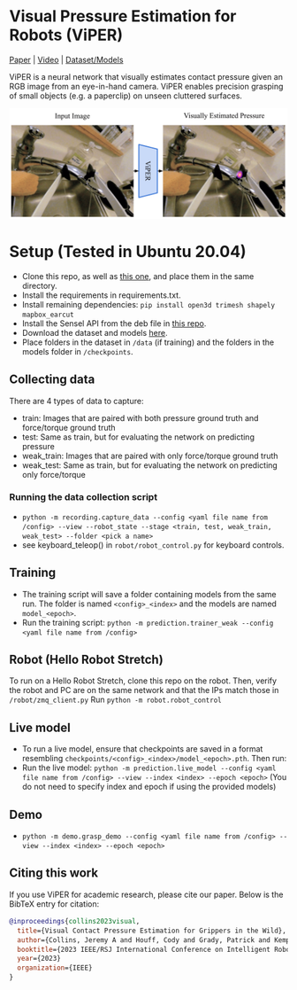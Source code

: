 # Visual Pressure Estimation for Robots (ViPER)

[Paper](https://arxiv.org/abs/2303.07344) | [Video](https://youtu.be/z5Rttv1oZJA) | [Dataset/Models](https://1drv.ms/f/s!AjebifpxoPl5hO0YUiva8M0ClODhTw?e=TFBP02)

ViPER is a neural network that visually estimates contact pressure given an RGB image from an eye-in-hand camera. ViPER enables precision grasping of small objects (e.g. a paperclip) on unseen cluttered surfaces.

![alt text](https://github.com/Healthcare-Robotics/ViPER/blob/main/images/viper_headliner.png "Visual Pressure Estimation for Robots")

# Setup (Tested in Ubuntu 20.04)
- Clone this repo, as well as [this one](https://github.com/qubvel/segmentation_models.pytorch), and place them in the same directory.
- Install the requirements in requirements.txt.
- Install remaining dependencies: `pip install open3d trimesh shapely mapbox_earcut`
- Install the Sensel API from the deb file in [this repo](https://github.com/sensel/sensel-api).
- Download the dataset and models [here](https://1drv.ms/f/s!AjebifpxoPl5hO0YUiva8M0ClODhTw?e=TFBP02).
- Place folders in the dataset in `/data` (if training) and the folders in the models folder in `/checkpoints`.

## Collecting data
There are 4 types of data to capture:
- train: Images that are paired with both pressure ground truth and force/torque ground truth
- test: Same as train, but for evaluating the network on predicting pressure
- weak_train: Images that are paired with only force/torque ground truth
- weak_test: Same as train, but for evaluating the network on predicting only force/torque

### Running the data collection script
- `python -m recording.capture_data --config <yaml file name from /config> --view --robot_state --stage <train, test, weak_train, weak_test> --folder <pick a name>`
- see keyboard_teleop() in `robot/robot_control.py` for keyboard controls.

## Training
- The training script will save a folder containing models from the same run. The folder is named `<config>_<index>` and the models are named `model_<epoch>`.
- Run the training script: `python -m prediction.trainer_weak --config <yaml file name from /config>`

## Robot (Hello Robot Stretch)
To run on a Hello Robot Stretch, clone this repo on the robot. Then, verify the robot and PC are on the same network and that the IPs match those in `/robot/zmq_client.py`
Run `python -m robot.robot_control`

## Live model
- To run a live model, ensure that checkpoints are saved in a format resembling `checkpoints/<config>_<index>/model_<epoch>.pth`. Then run:
- Run the live model: `python -m prediction.live_model --config <yaml file name from /config> --view --index <index> --epoch <epoch>`
(You do not need to specify index and epoch if using the provided models)

## Demo
- `python -m demo.grasp_demo --config <yaml file name from /config> --view --index <index> --epoch <epoch>`

## Citing this work
If you use ViPER for academic research, please cite our paper. Below is the BibTeX entry for citation:
```bibtex
@inproceedings{collins2023visual,
  title={Visual Contact Pressure Estimation for Grippers in the Wild},
  author={Collins, Jeremy A and Houff, Cody and Grady, Patrick and Kemp, Charles C},
  booktitle={2023 IEEE/RSJ International Conference on Intelligent Robots and Systems (IROS)},
  year={2023}
  organization={IEEE}
}
```